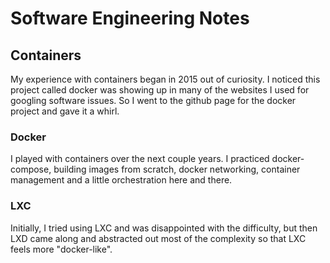 # Software Engineering Notes

## Containers

My experience with containers began in 2015 out of curiosity. I noticed this project called docker was showing up in many of the websites I used for googling software issues. So I went to the github page for the docker project and gave it a whirl.

### Docker

I played with containers over the next couple years. I practiced docker-compose, building images from scratch, docker networking, container management and a little orchestration here and there.

### LXC

Initially, I tried using LXC and was disappointed with the difficulty, but then LXD came along and abstracted out most of the complexity so that LXC feels more "docker-like".
